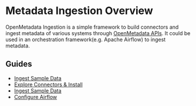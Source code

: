 # Metadata Ingestion Overview

OpenMetadata Ingestion is a simple framework to build connectors and ingest metadata of various systems through [OpenMetadata APIs](../docs/openmetadata-apis/apis/). It could be used in an orchestration framework(e.g. Apache Airflow) to ingest metadata.

## Guides

* [Ingest Sample Data](ingest-sample-data.md)
* [Explore Connectors & Install](../docs/integrations/connectors/)
* [Ingest Sample Data](ingest-sample-data.md)
* [Configure Airflow](../docs/integrations/connectors/airflow/airflow.md)
